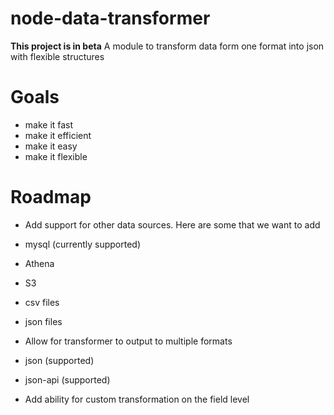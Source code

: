 # node-data-transformer
**This project is in beta**
A module to transform data form one format into json with flexible structures

# Goals
- make it fast
- make it efficient
- make it easy
- make it flexible

# Roadmap
- Add support for other data sources. Here are some that we want to add
 - mysql (currently supported)
 - Athena
 - S3
 - csv files
 - json files
 
- Allow for transformer to output to multiple formats
 - json (supported)
 - json-api (supported)

- Add ability for custom transformation on the field level
